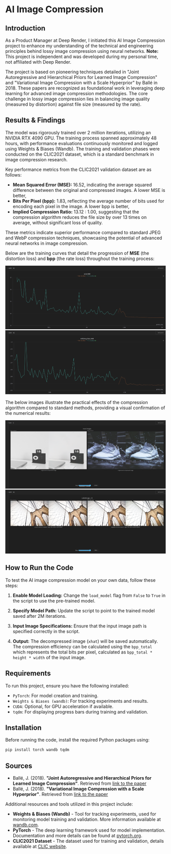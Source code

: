 
# AI Image Compression

## Introduction
As a Product Manager at Deep Render, I initiated this AI Image Compression project to enhance my understanding of the technical and engineering principles behind lossy image compression using neural networks. **Note:** This project is independent and was developed during my personal time, not affiliated with Deep Render.

The project is based on pioneering techniques detailed in "Joint Autoregressive and Hierarchical Priors for Learned Image Compression" and "Variational Image Compression with a Scale Hyperprior" by Ballé in 2018. These papers are recognized as foundational work in leveraging deep learning for advanced image compression methodologies. The core challenge in lossy image compression lies in balancing image quality (measured by distortion) against file size (measured by the rate).

## Results & Findings
The model was rigorously trained over 2 million iterations, utilizing an NVIDIA RTX 4090 GPU. The training process spanned approximately 48 hours, with performance evaluations continuously monitored and logged using Weights & Biases (Wandb). The training and validation phases were conducted on the CLIC2021 dataset, which is a standard benchmark in image compression research.

Key performance metrics from the CLIC2021 validation dataset are as follows:
- **Mean Squared Error (MSE):** 16.52, indicating the average squared difference between the original and compressed images. A lower MSE is better,
- **Bits Per Pixel (bpp):** 1.83, reflecting the average number of bits used for encoding each pixel in the image. A lower bpp is better,
- **Implied Compression Ratio:** 13.12 : 1.00, suggesting that the compression algorithm reduces the file size by over 13 times on average, without significant loss of quality.

These metrics indicate superior performance compared to standard JPEG and WebP compression techniques, showcasing the potential of advanced neural networks in image compression.

Below are the training curves that detail the progression of **MSE** (the distortion loss) and **bpp** (the rate loss) throughout the training process:

![image_mse](images/Validation-2.png)
![image_bpp](images/Validation-3.png)

The below images illustrate the practical effects of the compression algorithm compared to standard methods, providing a visual confirmation of the numerical results:

![image_picture_comparison_train](images/Train-4.png)
![image_picture_comparison_valid](images/Validation-4.png)

## How to Run the Code
To test the AI image compression model on your own data, follow these steps:

1. **Enable Model Loading:**
   Change the `load_model` flag from `False` to `True` in the script to use the pre-trained model.
   
2. **Specify Model Path:**
   Update the script to point to the trained model saved after 2M iterations.

3. **Input Image Specifications:**
   Ensure that the input image path is specified correctly in the script.

4. **Output:**
   The decompressed image (`xhat`) will be saved automatically. The compression efficiency can be calculated using the `bpp_total` which represents the total bits per pixel, calculated as `bpp_total * height * width` of the input image.

## Requirements
To run this project, ensure you have the following installed:
- `PyTorch`: For model creation and training.
- `Weights & Biases (wandb)`: For tracking experiments and results.
- `CUDA`: Optional, for GPU acceleration if available.
- `tqdm`: For displaying progress bars during training and validation.

## Installation
Before running the code, install the required Python packages using:
```bash
pip install torch wandb tqdm
```
## Sources
- Ballé, J. (2018). **"Joint Autoregressive and Hierarchical Priors for Learned Image Compression"**. Retrieved from [link to the paper](https://arxiv.org/pdf/1809.02736)
- Ballé, J. (2018). **"Variational Image Compression with a Scale Hyperprior"**. Retrieved from [link to the paper](https://arxiv.org/pdf/1802.01436v2)

Additional resources and tools utilized in this project include:

- **Weights & Biases (Wandb)** - Tool for tracking experiments, used for monitoring model training and validation. More information available at [wandb.com](https://wandb.com).
- **PyTorch** - The deep learning framework used for model implementation. Documentation and more details can be found at [pytorch.org](https://pytorch.org).
- **CLIC2021 Dataset** - The dataset used for training and validation, details available at [CLIC website](https://www.compression.cc/2021/).
